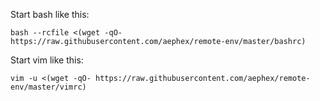 Start bash like this:

`bash --rcfile <(wget -qO- https://raw.githubusercontent.com/aephex/remote-env/master/bashrc)`

Start vim like this:

`vim -u <(wget -qO- https://raw.githubusercontent.com/aephex/remote-env/master/vimrc)`
